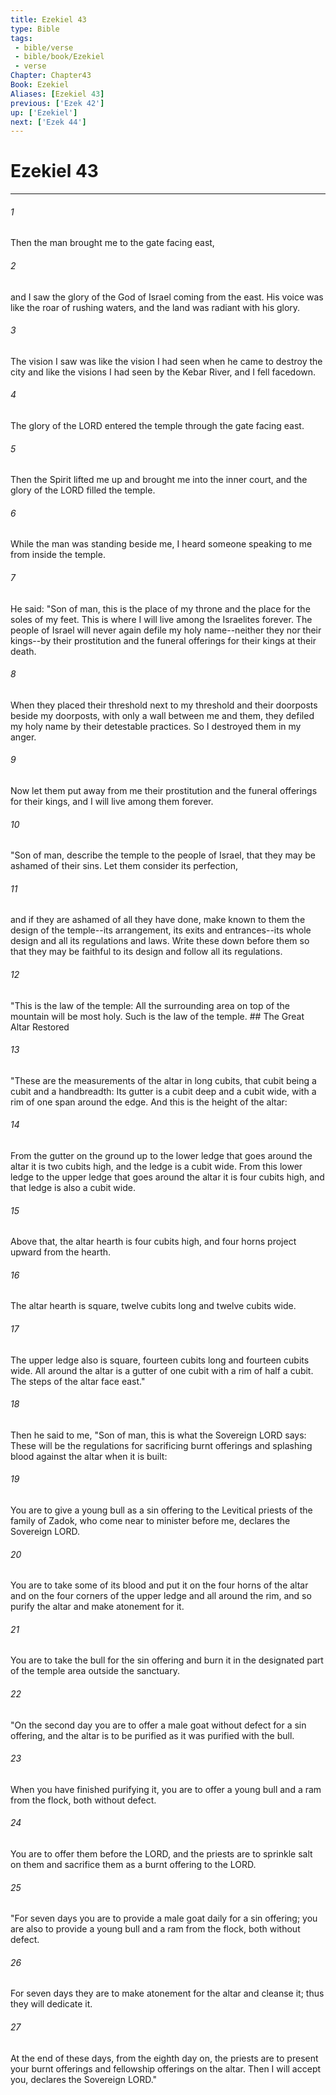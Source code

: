 ```yaml
---
title: Ezekiel 43
type: Bible
tags:
 - bible/verse
 - bible/book/Ezekiel
 - verse
Chapter: Chapter43
Book: Ezekiel
Aliases: [Ezekiel 43]
previous: ['Ezek 42']
up: ['Ezekiel']
next: ['Ezek 44']
---
```

# Ezekiel 43

***


###### 1 
Then the man brought me to the gate facing east, 

###### 2 
and I saw the glory of the God of Israel coming from the east. His voice was like the roar of rushing waters, and the land was radiant with his glory. 

###### 3 
The vision I saw was like the vision I had seen when he came to destroy the city and like the visions I had seen by the Kebar River, and I fell facedown. 

###### 4 
The glory of the LORD entered the temple through the gate facing east. 

###### 5 
Then the Spirit lifted me up and brought me into the inner court, and the glory of the LORD filled the temple. 

###### 6 
While the man was standing beside me, I heard someone speaking to me from inside the temple. 

###### 7 
He said: "Son of man, this is the place of my throne and the place for the soles of my feet. This is where I will live among the Israelites forever. The people of Israel will never again defile my holy name--neither they nor their kings--by their prostitution and the funeral offerings for their kings at their death. 

###### 8 
When they placed their threshold next to my threshold and their doorposts beside my doorposts, with only a wall between me and them, they defiled my holy name by their detestable practices. So I destroyed them in my anger. 

###### 9 
Now let them put away from me their prostitution and the funeral offerings for their kings, and I will live among them forever. 

###### 10 
"Son of man, describe the temple to the people of Israel, that they may be ashamed of their sins. Let them consider its perfection, 

###### 11 
and if they are ashamed of all they have done, make known to them the design of the temple--its arrangement, its exits and entrances--its whole design and all its regulations and laws. Write these down before them so that they may be faithful to its design and follow all its regulations. 

###### 12 
"This is the law of the temple: All the surrounding area on top of the mountain will be most holy. Such is the law of the temple. ## The Great Altar Restored 

###### 13 
"These are the measurements of the altar in long cubits, that cubit being a cubit and a handbreadth: Its gutter is a cubit deep and a cubit wide, with a rim of one span around the edge. And this is the height of the altar: 

###### 14 
From the gutter on the ground up to the lower ledge that goes around the altar it is two cubits high, and the ledge is a cubit wide. From this lower ledge to the upper ledge that goes around the altar it is four cubits high, and that ledge is also a cubit wide. 

###### 15 
Above that, the altar hearth is four cubits high, and four horns project upward from the hearth. 

###### 16 
The altar hearth is square, twelve cubits long and twelve cubits wide. 

###### 17 
The upper ledge also is square, fourteen cubits long and fourteen cubits wide. All around the altar is a gutter of one cubit with a rim of half a cubit. The steps of the altar face east." 

###### 18 
Then he said to me, "Son of man, this is what the Sovereign LORD says: These will be the regulations for sacrificing burnt offerings and splashing blood against the altar when it is built: 

###### 19 
You are to give a young bull as a sin offering to the Levitical priests of the family of Zadok, who come near to minister before me, declares the Sovereign LORD. 

###### 20 
You are to take some of its blood and put it on the four horns of the altar and on the four corners of the upper ledge and all around the rim, and so purify the altar and make atonement for it. 

###### 21 
You are to take the bull for the sin offering and burn it in the designated part of the temple area outside the sanctuary. 

###### 22 
"On the second day you are to offer a male goat without defect for a sin offering, and the altar is to be purified as it was purified with the bull. 

###### 23 
When you have finished purifying it, you are to offer a young bull and a ram from the flock, both without defect. 

###### 24 
You are to offer them before the LORD, and the priests are to sprinkle salt on them and sacrifice them as a burnt offering to the LORD. 

###### 25 
"For seven days you are to provide a male goat daily for a sin offering; you are also to provide a young bull and a ram from the flock, both without defect. 

###### 26 
For seven days they are to make atonement for the altar and cleanse it; thus they will dedicate it. 

###### 27 
At the end of these days, from the eighth day on, the priests are to present your burnt offerings and fellowship offerings on the altar. Then I will accept you, declares the Sovereign LORD." 
